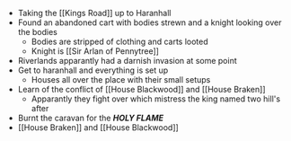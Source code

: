  - Taking the [[Kings Road]] up to Haranhall
 - Found an abandoned cart with bodies strewn and a knight looking over the bodies
	 - Bodies are stripped of clothing and carts looted
	 - Knight is [[Sir Arlan of Pennytree]]
 - Riverlands apparantly had a darnish invasion at some point
 - Get to haranhall and everything is set up
	 - Houses all over the place with their small setups
 - Learn of the conflict of [[House Blackwood]] and [[House Braken]]
	 - Apparantly they fight over which mistress the king named two hill's after
 - Burnt the caravan for the ***HOLY FLAME***
 - [[House Braken]] and [[House Blackwood]] 